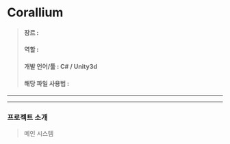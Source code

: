 # Corallium
> #### 장르 : 
> #### 역할 : 
> #### 개발 언어/툴 : C# / Unity3d
> #### 해당 파일 사용법 : 
<hr/><hr/>

### 프로젝트 소개
> 
> 메인 시스템
